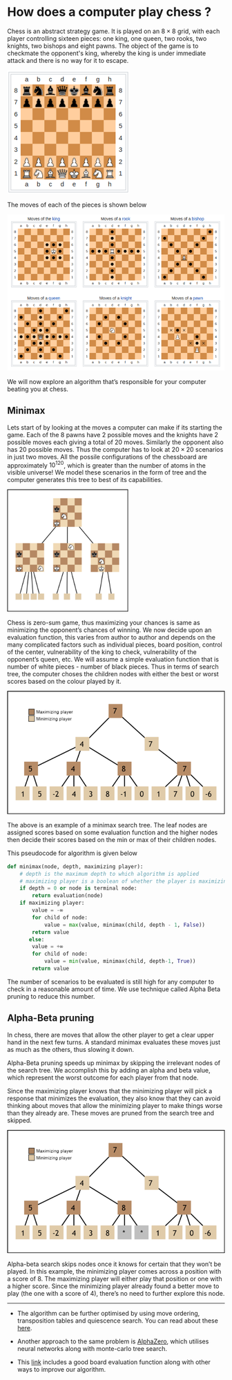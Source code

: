 # How does a computer play chess ?

Chess is an abstract strategy game. It is played on an $8 \times 8$ grid, with each player controlling sixteen pieces: one king, one queen, two rooks, two knights, two bishops and eight pawns. The object of the game is to checkmate the opponent's king, whereby the king is under immediate attack and there is no way for it to escape.

![image-20211126195042528](Assets/image-20211126195042528.png)

The moves of each of the pieces is shown below

![image-20211126194624388](Assets/image-20211126194624388.png)

We will now explore an algorithm that’s responsible for your computer beating you at chess. 

## Minimax

Lets start of by looking at the moves a computer can make if its starting the game. Each of the 8 pawns have 2 possible moves and the knights have 2 possible moves each giving a total of 20 moves. Similarly the opponent also has 20 possible moves. Thus the computer has to look at $20 \times 20$ scenarios in just two moves. All the possile configurations of the chessboard are approximately $10^{120}$, which is greater than the number of atoms in the visible universe! We model these scenarios in the form of tree and the computer generates this tree to best of its capabilities.

<img src="Assets/1vUbDUMoUILX_qDiMuAmpVg.png" alt="img" style="zoom: 40%;" />

 Chess is zero-sum game, thus maximizing your chances is same as minimizing the opponent’s chances of winning. We now decide upon an evaluation function, this varies from author to author and depends on the many complicated factors such as individual pieces, board position, control of the center, vulnerability of the king to check, vulnerability of the opponent’s queen, etc. We will assume a simple evaluation function that is number of white pieces - number of black pieces. Thus in terms of search tree, the computer choses the children nodes with either the best or worst scores based on the colour played by it.

![img](Assets/13MQD8VuYDKCSAZOsv7qAsQ.png)

The above is an example of a minimax search tree. The leaf nodes are assigned scores based on some evaluation function and the higher nodes then decide their scores based on the min or max of their children nodes.

This pseudocode for algorithm is given below

```python
def minimax(node, depth, maximizing player):
    # depth is the maximum depth to which algorithm is applied
    # maximizing player is a boolean of whether the player is maximizing or not
    if depth = 0 or node is terminal node:
        return evaluation(node)
    if maximizing player:
        value = -∞
        for child of node:
            value = max(value, minimax(child, depth - 1, False))
        return value
       else:
        value = +∞
        for child of node:
            value = min(value, minimax(child, depth-1, True))
        return value
```

The number of scenarios to be evaluated is still high for any computer to check in a reasonable amount of time. We use technique called Alpha Beta pruning to reduce this number.

## Alpha-Beta pruning

In chess, there are moves that allow the other player to get a clear upper hand in the next few turns. A standard minimax evaluates these moves just as much as the others, thus slowing it down.

Alpha-Beta pruning speeds up minimax by skipping the irrelevant nodes of the search tree. We accomplish this by adding an alpha and beta value, which represent the worst outcome for each player from that node.

Since the maximizing player knows that the minimizing player will pick a response that minimizes the evaluation, they also know that they can avoid thinking about moves that allow the minimizing player to make things worse than they already are. These moves are pruned from the search tree and skipped.

![img](Assets/14PlMPwojTbaKw-OnmV-tig.png)

Alpha-beta search skips nodes once it knows for certain that they won’t be played. In this example, the minimizing player comes across a position with a score of 8. The maximizing player will either play that position or one with a higher score. Since the minimizing player already found a better move to play (the one with a score of 4), there’s no need to further explore this node.

---

- The algorithm can be further optimised by using move ordering, transposition tables and quiescence search. You can read about these [here](https://medium.com/@SereneBiologist/the-anatomy-of-a-chess-ai-2087d0d565#:~:text=an%20evaluation%20function.-,Minimax%20search,chess%20engine%20compares%20possible%20moves.&text=The%20minimax%20algorithm%20takes%20advantage,the%20opponent's%20chances%20of%20winning.).

- Another approach to the same problem is [AlphaZero](https://en.wikipedia.org/wiki/AlphaZero), which utilises neural networks along with monte-carlo tree search.

- This [link](https://www.freecodecamp.org/news/simple-chess-ai-step-by-step-1d55a9266977/) includes a good board evaluation function along with other ways to improve our algorithm.
